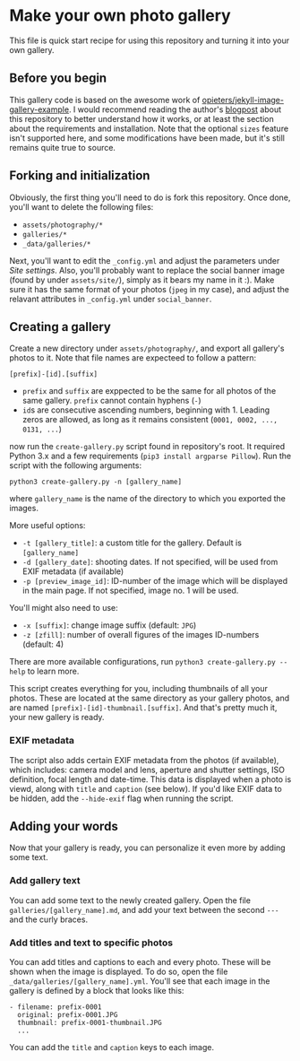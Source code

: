 # Make your own photo gallery
This file is quick start recipe for using this repository and turning it into your own gallery. 

## Before you begin
This gallery code is based on the awesome work of [opieters/jekyll-image-gallery-example](https://github.com/opieters/jekyll-image-gallery-example). I would recommend reading the author's [blogpost](https://olivierpieters.be/blog/2016/02/26/creating-a-jekyll-image-gallery) about this repository to better understand how it works, or at least the section about the requirements and installation. Note that the optional `sizes` feature isn't supported here, and some modifications have been made, but it's still remains quite true to source.

## Forking and initialization
Obviously, the first thing you'll need to do is fork this repository. Once done, you'll want to delete the following files:

* `assets/photography/*`
* `galleries/*`
* `_data/galleries/*`

Next, you'll want to edit the `_config.yml` and adjust the parameters under _Site settings_. Also, you'll probably want to replace the social banner image (found by under `assets/site/`), simply as it bears my name in it :). Make sure it has the same format of your photos (`jpeg` in my case), and adjust the relavant attributes in `_config.yml` under `social_banner`.

## Creating a gallery
Create a new directory under `assets/photography/`, and export all gallery's photos to it. Note that file names are expecteed to follow a pattern:
```
[prefix]-[id].[suffix]
```

* `prefix` and `suffix` are exppected to be the same for all photos of the same gallery. `prefix` cannot contain hyphens (`-`)
* `id`s are consecutive ascending numbers, beginning with 1. Leading zeros are allowed, as long as it remains consistent (`0001, 0002, ..., 0131, ...`)

now run the `create-gallery.py` script found in repository's root. It required Python 3.x and a few requirements (`pip3 install argparse Pillow`). Run the script with the following arguments:
```
python3 create-gallery.py -n [gallery_name]
```

where `gallery_name` is the name of the directory to which you exported the images.

More useful options:
* `-t [gallery_title]`: a custom title for the gallery. Default is `[gallery_name]`
* `-d [gallery_date]`: shooting dates. If not specified, will be used from EXIF metadata (if available)
* `-p [preview_image_id]`: ID-number of the image which will be displayed in the main page. If not specified, image no. 1 will be used. 

You'll might also need to use:
* `-x [suffix]`: change image suffix (default: `JPG`)
* `-z [zfill]`: number of overall figures of the images ID-numbers (default: 4)

There are more available configurations, run `python3 create-gallery.py --help` to learn more.

This script creates everything for you, including thumbnails of all your photos. These are located at the same directory as your gallery photos, and are named `[prefix]-[id]-thumbnail.[suffix]`. And that's pretty much it, your new gallery is ready.

### EXIF metadata
The script also adds certain EXIF metadata from the photos (if available), which includes: camera model and lens, aperture and shutter settings, ISO definition, focal length and date-time. This data is displayed when a photo is viewd, along with `title` and `caption` (see below). If you'd like EXIF data to be hidden, add the `--hide-exif` flag when running the script.

## Adding your words

Now that your gallery is ready, you can personalize it even more by adding some text.

### Add gallery text

You can add some text to the newly created gallery. Open the file `galleries/[gallery_name].md`, and add your text between the second `---` and the curly braces.

### Add titles and text to specific photos

You can add titles and captions to each and every photo. These will be shown when the image is displayed. To do so, open the file `_data/galleries/[gallery_name].yml`. You'll see that each image in the gallery is defined by a block that looks like this:
```
- filename: prefix-0001 
  original: prefix-0001.JPG 
  thumbnail: prefix-0001-thumbnail.JPG 
  ...
```
You can add the `title` and `caption` keys to each image.
